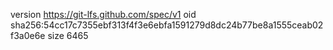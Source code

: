 version https://git-lfs.github.com/spec/v1
oid sha256:54cc17c7355ebf313f4f3e6ebfa1591279d8dc24b77be8a1555ceab02f3a0e6e
size 6465
